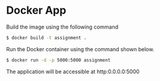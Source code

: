 # Docker App #

Build the image using the following command

```bash
$ docker build -t assignment .
```

Run the Docker container using the command shown below.

```bash
$ docker run -d -p 5000:5000 assignment
```

The application will be accessible at http:0.0.0.0:5000
